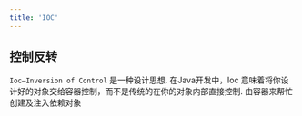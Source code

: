 ```yaml
---
title: 'IOC'
---
```


## 控制反转

`Ioc—Inversion of Control` 是一种设计思想. 在Java开发中，Ioc 意味着将你设计好的对象交给容器控制，而不是传统的在你的对象内部直接控制.
由容器来帮忙创建及注入依赖对象